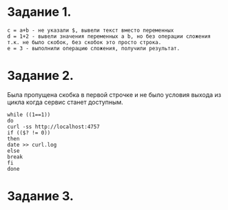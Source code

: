 Задание 1.
======================

    c = a+b - не указали $, вывели текст вместо переменных
    d = 1+2 - вывели значения переменных a b, но без операции сложения т.к. не было скобок, без скобок это просто строка.
    e = 3 - выполнили операцию сложения, получили результат. 
    
Задание 2.
======================

Была пропущена скобка в первой строчке и не было условия выхода из цикла когда сервис станет доступным.

    while ((1==1))
    do
    curl -ss http://localhost:4757
    if (($? != 0))
    then
    date >> curl.log
    else 
    break
    fi
    done
    
Задание 3.
======================

